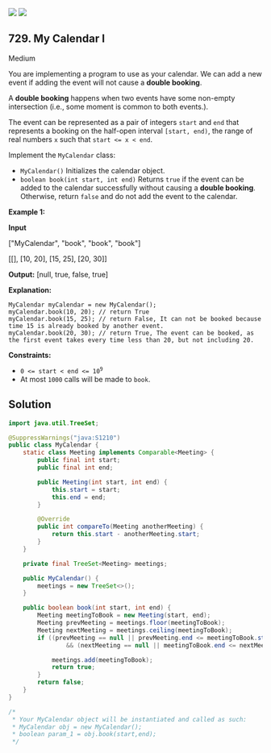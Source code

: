[![](https://img.shields.io/github/stars/javadev/LeetCode-in-Java?label=Stars&style=flat-square)](https://github.com/javadev/LeetCode-in-Java)
[![](https://img.shields.io/github/forks/javadev/LeetCode-in-Java?label=Fork%20me%20on%20GitHub%20&style=flat-square)](https://github.com/javadev/LeetCode-in-Java/fork)

## 729\. My Calendar I

Medium

You are implementing a program to use as your calendar. We can add a new event if adding the event will not cause a **double booking**.

A **double booking** happens when two events have some non-empty intersection (i.e., some moment is common to both events.).

The event can be represented as a pair of integers `start` and `end` that represents a booking on the half-open interval `[start, end)`, the range of real numbers `x` such that `start <= x < end`.

Implement the `MyCalendar` class:

*   `MyCalendar()` Initializes the calendar object.
*   `boolean book(int start, int end)` Returns `true` if the event can be added to the calendar successfully without causing a **double booking**. Otherwise, return `false` and do not add the event to the calendar.

**Example 1:**

**Input** 

["MyCalendar", "book", "book", "book"] 

[[], [10, 20], [15, 25], [20, 30]]

**Output:** [null, true, false, true]

**Explanation:** 

    MyCalendar myCalendar = new MyCalendar(); 
    myCalendar.book(10, 20); // return True 
    myCalendar.book(15, 25); // return False, It can not be booked because time 15 is already booked by another event. 
    myCalendar.book(20, 30); // return True, The event can be booked, as the first event takes every time less than 20, but not including 20.

**Constraints:**

*   <code>0 <= start < end <= 10<sup>9</sup></code>
*   At most `1000` calls will be made to `book`.

## Solution

```java
import java.util.TreeSet;

@SuppressWarnings("java:S1210")
public class MyCalendar {
    static class Meeting implements Comparable<Meeting> {
        public final int start;
        public final int end;

        public Meeting(int start, int end) {
            this.start = start;
            this.end = end;
        }

        @Override
        public int compareTo(Meeting anotherMeeting) {
            return this.start - anotherMeeting.start;
        }
    }

    private final TreeSet<Meeting> meetings;

    public MyCalendar() {
        meetings = new TreeSet<>();
    }

    public boolean book(int start, int end) {
        Meeting meetingToBook = new Meeting(start, end);
        Meeting prevMeeting = meetings.floor(meetingToBook);
        Meeting nextMeeting = meetings.ceiling(meetingToBook);
        if ((prevMeeting == null || prevMeeting.end <= meetingToBook.start)
                && (nextMeeting == null || meetingToBook.end <= nextMeeting.start)) {

            meetings.add(meetingToBook);
            return true;
        }
        return false;
    }
}

/*
 * Your MyCalendar object will be instantiated and called as such:
 * MyCalendar obj = new MyCalendar();
 * boolean param_1 = obj.book(start,end);
 */
```